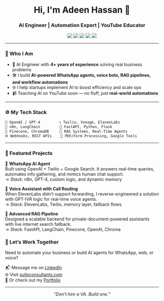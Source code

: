 <h1 align="center">Hi, I'm Adeen Hassan 👋</h1>
<h3 align="center">AI Engineer | Automation Expert | YouTube Educator</h3>

<p align="center">
  <a href="https://github.com/malickadeen"><img src="https://img.shields.io/badge/GitHub-181717?style=flat&logo=github&logoColor=white" /></a>
  <a href="https://www.linkedin.com/in/adeen-hassan-9714111bb/"><img src="https://img.shields.io/badge/LinkedIn-blue?style=flat&logo=linkedin&logoColor=white" /></a>
  <a href="https://www.suitsconsultants.com"><img src="https://img.shields.io/badge/Website-suitsconsultants.com-0a0a0a?style=flat&logo=google-chrome&logoColor=white" /></a>
  <a href="https://automatic-meme.vercel.app/"><img src="https://img.shields.io/badge/Portfolio-automatic--meme.vercel.app-ff69b4?style=flat&logo=vercel&logoColor=white" /></a>
  <a href="#"><img src="https://img.shields.io/badge/YouTube-Launching Soon-red?style=flat&logo=youtube&logoColor=white" /></a>
</p>

---

### 🧠 Who I Am

- 🤖 AI Engineer with **4+ years of experience** solving real business problems  
- 🛠️ I build **AI-powered WhatsApp agents, voice bots, RAG pipelines, and workflow automations**  
- 🌐 I help startups implement AI to boost efficiency and scale ops  
- 📹 Teaching AI on YouTube soon — no fluff, just **real-world automations**

---

### ⚙️ My Tech Stack

```txt
🧠 OpenAI / GPT-4         📞 Twilio, Vonage, ElevenLabs  
🔄 n8n, LangChain         🧰 FastAPI, Python, Flask  
📁 Pinecone, ChromaDB     🤖 RAG Systems, Real-Time Agents  
🌐 Webhooks, REST APIs    🧾 PDF/Form Processing, Google Tools
```

---

### 🚀 Featured Projects

🔹 **WhatsApp AI Agent**  
Built using OpenAI + Twilio + Google Search. It answers real-time queries, automates info gathering, and mimics human chat support.  
→ *Stack:* n8n, GPT-4, custom logic, and dynamic memory

🔹 **Voice Assistant with Call Routing**  
When ElevenLabs didn’t support forwarding, I reverse-engineered a solution with GPT-IVR logic for real-time voice agents.  
→ *Stack:* ElevenLabs, Twilio, memory layer, fallback flows

🔹 **Advanced RAG Pipeline**  
Designed a scalable backend for private-document-powered assistants with live internet search fallback.  
→ *Stack:* FastAPI, LangChain, Pinecone, OpenAI, Chroma


### 📣 Let’s Work Together

Need to automate your business or build AI agents for WhatsApp, web, or voice?

📬 Message me on [LinkedIn](https://www.linkedin.com/in/adeen-hassan-9714111bb/)  
🌐 Visit [suitsconsultants.com](https://www.suitsconsultants.com)  
🎯 Or check out my [Portfolio](https://automatic-meme.vercel.app/)

---

<p align="center">
  <i>“Don't hire a VA. Build one.”</i>
</p>
